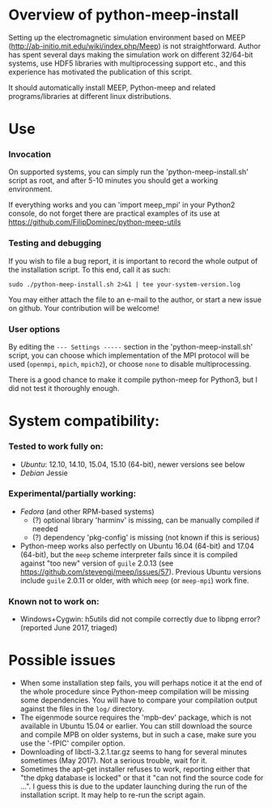 # Overview of python-meep-install
Setting up the electromagnetic simulation environment based on MEEP (http://ab-initio.mit.edu/wiki/index.php/Meep) is not straightforward. Author has spent several days making the simulation work on different 32/64-bit systems, use HDF5 libraries with multiprocessing support etc., and this experience has motivated the publication of this script.

It should automatically install MEEP, Python-meep and related programs/libraries at different linux distributions. 

# Use
### Invocation 
On supported systems, you can simply run the 'python-meep-install.sh' script as root, and after 5-10 minutes you should get a working environment.

If everything works and you can 'import meep_mpi' in your Python2 console, do not forget there are practical examples of its use at https://github.com/FilipDominec/python-meep-utils

### Testing and debugging 
If you wish to file a bug report, it is important to record the whole output of the installation script. To this end, call it as such:

    sudo ./python-meep-install.sh 2>&1 | tee your-system-version.log

You may either attach the file to an e-mail to the author, or start a new issue on github. Your contribution will be welcome!

### User options 
By editing the ```--- Settings -----``` section in the 'python-meep-install.sh' script, you can choose which implementation of the MPI protocol will be used (```openmpi```, ```mpich```, ```mpich2```), or choose ```none``` to disable multiprocessing.

There is a good chance to make it compile python-meep for Python3, but I did not test it thoroughly enough. 

# System compatibility:
### Tested to work fully on:
* _Ubuntu_: 12.10, 14.10, 15.04, 15.10 (64-bit), newer versions see below
* _Debian_ Jessie

### Experimental/partially working:
* _Fedora_ (and other RPM-based systems)
  * (?) optional library 'harminv' is missing, can be manually compiled if needed
  * (?) dependency 'pkg-config' is missing (not known if this is serious)
* Python-meep works also perfectly on Ubuntu 16.04 (64-bit) and 17.04 (64-bit), but the ```meep``` scheme interpreter fails since it is compiled against "too new" version of ```guile``` 2.0.13 (see https://github.com/stevengj/meep/issues/57). Previous Ubuntu versions include ```guile``` 2.0.11 or older, with which ```meep``` (or ```meep-mpi```) work fine.

### Known not to work on:
* Windows+Cygwin: h5utils did not compile correctly due to libpng error? (reported June 2017, triaged)

# Possible issues
* When some installation step fails, you will perhaps notice it at the end of the whole procedure since Python-meep compilation will be missing some dependencies. You will have to compare your compilation output against the files in the ```log/``` directory. 
* The eigenmode source requires the 'mpb-dev' package, which is not available in Ubuntu 15.04 or earlier. You can still download the source and compile MPB on older systems, but in such a case, make sure you use the '-fPIC' compiler option.
* Downloading of libctl-3.2.1.tar.gz seems to hang for several minutes sometimes (May 2017). Not a serious trouble, wait for it.
* Sometimes the apt-get installer refuses to work, reporting either that "the dpkg database is locked" or that it "can not find the source code for ...". I guess this is due to the updater launching during the run of the installation script. It may help to re-run the script again.

